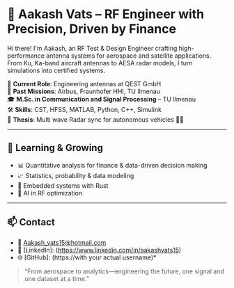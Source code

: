 # 🚀 Aakash Vats – RF Engineer with Precision, Driven by Finance

Hi there! I'm Aakash, an RF Test & Design Engineer crafting high-performance antenna systems for aerospace and satellite applications. From Ku, Ka-band aircraft antennas to AESA radar models, I turn simulations into certified systems.

🔧 **Current Role**: Engineering antennas at QEST GmbH  
📡 **Past Missions**: Airbus, Fraunhofer HHI, TU Ilmenau  
🎓 **M.Sc. in Communication and Signal Processing** – TU Ilmenau  
🛠️ **Skills**: CST, HFSS, MATLAB, Python, C++, Simulink  
📘 **Thesis**: Multi wave Radar sync for autonomous vehicles 🚗📡

---

## 🌱 Learning & Growing
- 📊 Quantitative analysis for finance & data-driven decision making   
- 📈 Statistics, probability & data modeling  
- 🧠 Embedded systems with Rust  
- 🤖 AI in RF optimization

---


## 📫 Contact

- 📧 Aakash_vats15@hotmail.com
- 📘 [LinkedIn]: (https://www.linkedin.com/in/aakashvats15)
- 🌐 [GitHub]: (https://with your actual username)*


> “From aerospace to analytics—engineering the future, one signal and one dataset at a time.”
